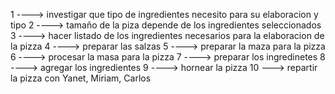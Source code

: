 1 ----> investigar que tipo de ingredientes necesito para su elaboracion y tipo
2 ----> tamaño de la piza depende de los ingredientes seleccionados
3 ----> hacer listado de los ingredientes necesarios para la elaboracion de la pizza
4 ----> preparar las salzas 
5 ----> preparar la maza para la pizza
6 ----> procesar la masa para la pizza
7 ----> preparar los ingredinetes 
8 ----> agregar los ingredientes 
9 ----> hornear la pizza
10 ---> repartir la pizza con Yanet, Miriam, Carlos 